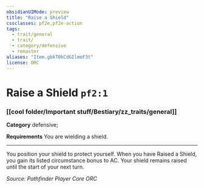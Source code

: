 ```yaml
---
obsidianUIMode: preview
title: "Raise a Shield"
cssclasses: pf2e,pf2e-action
tags:
  - trait/general
  - trait/
  - category/defensive
  - remaster
aliases: "Item.gbkT0kCdGIlmoF3t"
license: ORC
---
```

# Raise a Shield `pf2:1`

### [[cool folder/Important stuff/Bestiary/zz_traits/general]]

**Category** defensive; 




**Requirements** You are wielding a shield.

* * *

You position your shield to protect yourself. When you have Raised a Shield, you gain its listed circumstance bonus to AC. Your shield remains raised until the start of your next turn.

*Source: Pathfinder Player Core*
*ORC*